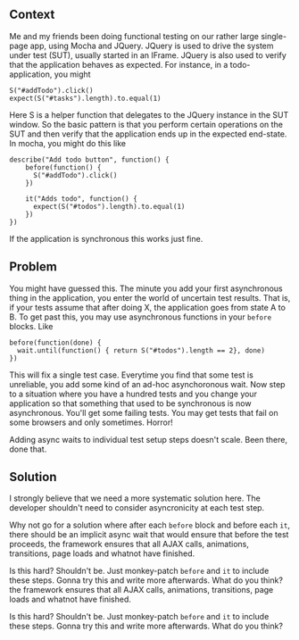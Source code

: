 ## Context

Me and my friends been doing functional testing on our rather large single-page app,
using Mocha and JQuery. JQuery is used to drive the system under test (SUT), usually started in an IFrame. JQuery is also used to verify that the application behaves as expected. For instance, in a todo-application, you might

    S("#addTodo").click()
    expect(S("#tasks").length).to.equal(1)

Here S is a helper function that delegates to the JQuery instance in the SUT window. So the basic pattern is that you perform certain operations on the SUT and then verify that the application ends up in the expected end-state. In mocha, you might do this like

    describe("Add todo button", function() {
        before(function() {
          S("#addTodo").click()      
        })
        
        it("Adds todo", function() {
          expect(S("#todos").length).to.equal(1)
        })
    })

If the application is synchronous this works just fine.

## Problem

You might have guessed this. The minute you add your first asynchronous thing in the application, you enter the world of uncertain test results. That is, if your tests assume that after doing X, the application goes from state A to B. To get past this, you may use asynchronous functions in your `before` blocks. Like

    before(function(done) {
      wait.until(function() { return S("#todos").length == 2}, done)
    })

This will fix a single test case. Everytime you find that some test is unreliable, you add some kind of an ad-hoc asynchoronous wait. Now step to a situation where you have a hundred tests and you change your application so that something that used to be synchronous is now asynchronous. You'll get some failing tests. You may get tests that fail on some browsers and only sometimes. Horror!

Adding async waits to individual test setup steps doesn't scale. Been
there, done that.

## Solution

I strongly believe that we need a more systematic solution here. The
developer shouldn't need to consider asyncronicity at each test step.

Why not go for a solution where after each `before` block and before
each `it`, there should be an implicit async wait that would ensure that
before the test proceeds, the framework ensures that all AJAX calls,
animations, transitions, page loads and whatnot have finished.

Is this hard? Shouldn't be. Just monkey-patch `before` and `it` to
include these steps. Gonna try this and write more afterwards. What do
you think?the framework ensures that all AJAX calls, animations,
transitions, page loads and whatnot have finished.

Is this hard? Shouldn't be. Just monkey-patch `before` and `it` to
include these steps. Gonna try this and write more afterwards. What do
you think?
